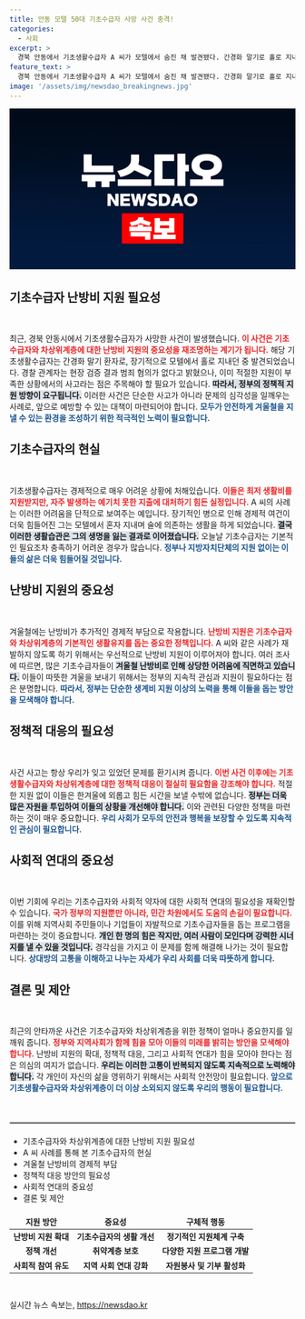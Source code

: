 ```yaml
---
title: 안동 모텔 50대 기초수급자 사망 사건 충격!
categories:
  - 사회
excerpt: >
  경북 안동에서 기초생활수급자 A 씨가 모텔에서 숨진 채 발견됐다. 간경화 말기로 홀로 지내던 그는 최근 외부와 단절된 생활을 해왔으며, 경찰은 특별한 범죄 혐의점이 없다고 전했다.
feature_text: >
  경북 안동에서 기초생활수급자 A 씨가 모텔에서 숨진 채 발견됐다. 간경화 말기로 홀로 지내던 그는 최근 외부와 단절된 생활을 해왔으며, 경찰은 특별한 범죄 혐의점이 없다고 전했다.
image: '/assets/img/newsdao_breakingnews.jpg'
---
```


<p><img src="/assets/img/newsdao_breakingnews.jpg" alt="koreaapp 속보" /></p>

<h2 data-ke-size="size26">기초수급자 난방비 지원 필요성</h2>

<p data-ke-size="size16">&nbsp;</p>

<p>최근, 경북 안동시에서 기초생활수급자가 사망한 사건이 발생했습니다. <b><span style="color: #ee2323;">이 사건은 기초수급자와 차상위계층에 대한 난방비 지원의 중요성을 재조명하는 계기가 됩니다.</span></b> 해당 기초생활수급자는 간경화 말기 환자로, 장기적으로 모텔에서 홀로 지내던 중 발견되었습니다. 경찰 관계자는 현장 검증 결과 범죄 혐의가 없다고 밝혔으나, 이미 적절한 지원이 부족한 상황에서의 사고라는 점은 주목해야 할 필요가 있습니다. <b><span style="background-color: #21538527;">따라서, 정부의 정책적 지원 방향이 요구됩니다.</span></b> 이러한 사건은 단순한 사고가 아니라 문제의 심각성을 일깨우는 사례로, 앞으로 예방할 수 있는 대책이 마련되어야 합니다. <b><span style="color: #1a5490;">모두가 안전하게 겨울철을 지낼 수 있는 환경을 조성하기 위한 적극적인 노력이 필요합니다.</span></b> </p>

<h2 data-ke-size="size26">기초수급자의 현실</h2>

<p data-ke-size="size16">&nbsp;</p>

<p>기초생활수급자는 경제적으로 매우 어려운 상황에 처해있습니다. <b><span style="color: #ee2323;">이들은 최저 생활비를 지원받지만, 자주 발생하는 예기치 못한 지출에 대처하기 힘든 실정입니다.</span></b> A 씨의 사례는 이러한 어려움을 단적으로 보여주는 예입니다. 장기적인 병으로 인해 경제적 여건이 더욱 힘들어진 그는 모텔에서 혼자 지내며 술에 의존하는 생활을 하게 되었습니다. <b><span style="background-color: #21538527;">결국 이러한 생활습관은 그의 생명을 잃는 결과로 이어졌습니다.</span></b> 오늘날 기초수급자는 기본적인 필요조차 충족하기 어려운 경우가 많습니다. <b><span style="color: #1a5490;">정부나 지방자치단체의 지원 없이는 이들의 삶은 더욱 힘들어질 것입니다.</span></b> </p>

<h2 data-ke-size="size26">난방비 지원의 중요성</h2>

<p data-ke-size="size16">&nbsp;</p>

<p>겨울철에는 난방비가 추가적인 경제적 부담으로 작용합니다. <b><span style="color: #ee2323;">난방비 지원은 기초수급자와 차상위계층의 기본적인 생활유지를 돕는 중요한 정책입니다.</span></b> A 씨와 같은 사례가 재발하지 않도록 하기 위해서는 우선적으로 난방비 지원이 이루어져야 합니다. 여러 조사에 따르면, 많은 기초수급자들이 <b><span style="background-color: #21538527;">겨울철 난방비로 인해 상당한 어려움에 직면하고 있습니다.</span></b> 이들이 따뜻한 겨울을 보내기 위해서는 정부의 지속적 관심과 지원이 필요하다는 점은 분명합니다. <b><span style="color: #1a5490;">따라서, 정부는 단순한 생계비 지원 이상의 노력을 통해 이들을 돕는 방안을 모색해야 합니다.</span></b> </p>

<h2 data-ke-size="size26">정책적 대응의 필요성</h2>

<p data-ke-size="size16">&nbsp;</p>

<p>사건 사고는 항상 우리가 잊고 있었던 문제를 환기시켜 줍니다. <b><span style="color: #ee2323;">이번 사건 이후에는 기초생활수급자와 차상위계층에 대한 정책적 대응이 절실히 필요함을 강조해야 합니다.</span></b> 적절한 지원 없이 이들은 한겨울에 외롭고 힘든 시간을 보낼 수밖에 없습니다. <b><span style="background-color: #21538527;">정부는 더욱 많은 자원을 투입하여 이들의 상황을 개선해야 합니다.</span></b> 이와 관련된 다양한 정책을 마련하는 것이 매우 중요합니다. <b><span style="color: #1a5490;">우리 사회가 모두의 안전과 행복을 보장할 수 있도록 지속적인 관심이 필요합니다.</span></b> </p>

<h2 data-ke-size="size26">사회적 연대의 중요성</h2>

<p data-ke-size="size16">&nbsp;</p>

<p>이번 기회에 우리는 기초수급자와 사회적 약자에 대한 사회적 연대의 필요성을 재확인할 수 있습니다. <b><span style="color: #ee2323;">국가 정부의 지원뿐만 아니라, 민간 차원에서도 도움의 손길이 필요합니다.</span></b> 이를 위해 지역사회 주민들이나 기업들이 자발적으로 기초수급자들을 돕는 프로그램을 마련하는 것이 중요합니다. <b><span style="background-color: #21538527;">개인 한 명의 힘은 작지만, 여러 사람이 모인다며 강력한 시너지를 낼 수 있을 것입니다.</span></b> 경각심을 가지고 이 문제를 함께 해결해 나가는 것이 필요합니다. <b><span style="color: #1a5490;">상대방의 고통을 이해하고 나누는 자세가 우리 사회를 더욱 따뜻하게 합니다.</span></b> </p>

<h2 data-ke-size="size26">결론 및 제안</h2>

<p data-ke-size="size16">&nbsp;</p>

<p>최근의 안타까운 사건은 기초수급자와 차상위계층을 위한 정책이 얼마나 중요한지를 일깨워 줍니다. <b><span style="color: #ee2323;">정부와 지역사회가 함께 힘을 모아 이들의 미래를 밝히는 방안을 모색해야 합니다.</span></b> 난방비 지원의 확대, 정책적 대응, 그리고 사회적 연대가 힘을 모아야 한다는 점은 의심의 여지가 없습니다. <b><span style="background-color: #21538527;">우리는 이러한 고통이 반복되지 않도록 지속적으로 노력해야 합니다.</span></b> 각 개인이 자신의 삶을 영위하기 위해서는 사회적 안전망이 필요합니다. <b><span style="color: #1a5490;">앞으로 기초생활수급자와 차상위계층이 더 이상 소외되지 않도록 우리의 행동이 필요합니다.</span></b> </p>

<p data-ke-size="size16">&nbsp;</p> 

<hr style="border: 1px solid #aaa; margin: 20px 0;"> 

<ul>
    <li>기초수급자와 차상위계층에 대한 난방비 지원 필요성</li>
    <li>A 씨 사례를 통해 본 기초수급자의 현실</li>
    <li>겨울철 난방비의 경제적 부담</li>
    <li>정책적 대응 방안의 필요성</li>
    <li>사회적 연대의 중요성</li>
    <li>결론 및 제안</li>
</ul> 

<table style="width:100%; margin-top:20px;">
    <thead>
        <tr>
            <td style="text-align: center; height: 17px;"><b>지원 방안</b></td>
            <td style="text-align: center; height: 17px;"><b>중요성</b></td>
            <td style="text-align: center; height: 17px;"><b>구체적 행동</b></td>
        </tr>
    </thead>
    <tbody>
        <tr>
            <td style="text-align: center; height: 17px;"><b>난방비 지원 확대</b></td>
            <td style="text-align: center; height: 17px;"><b>기초수급자의 생활 개선</b></td>
            <td style="text-align: center; height: 17px;"><b>정기적인 지원체계 구축</b></td>
        </tr>
        <tr>
            <td style="text-align: center; height: 17px;"><b>정책 개선</b></td>
            <td style="text-align: center; height: 17px;"><b>취약계층 보호</b></td>
            <td style="text-align: center; height: 17px;"><b>다양한 지원 프로그램 개발</b></td>
        </tr>
        <tr>
            <td style="text-align: center; height: 17px;"><b>사회적 참여 유도</b></td>
            <td style="text-align: center; height: 17px;"><b>지역 사회 연대 강화</b></td>
            <td style="text-align: center; height: 17px;"><b>자원봉사 및 기부 활성화</b></td>
        </tr>
    </tbody>
</table>

<p data-ke-size="size16">&nbsp;</p>
실시간 뉴스 속보는, <a href="https://newsdao.kr" rel="dofollow">https://newsdao.kr</a>


